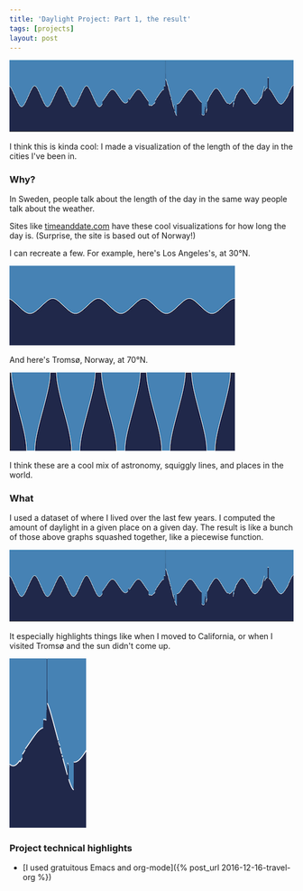 ```yaml
---
title: 'Daylight Project: Part 1, the result'
tags: [projects]
layout: post
---
```


![daylight](/assets/2016-12-21-daylight.png)

I think this is kinda cool: I made a visualization of the length of
the day in the cities I've been in.

### Why?

In Sweden, people talk about the length of the day in the same way
people talk about the weather.

Sites like
[timeanddate.com](http://www.timeanddate.com/sun/sweden/stockholm)
have these cool visualizations for how long the day is. (Surprise, the
site is based out of Norway!)

I can recreate a few. For example, here's Los Angeles's, at 30°N.

![graph of LA sun](/assets/2016-12-21-la.png)

And here's Tromsø, Norway, at 70°N.

![graph of Tromsø sun](/assets/2016-12-21-all-tromso.png)

I think these are a cool mix of astronomy, squiggly lines, and places
in the world.

### What

I used a dataset of where I lived over the last few years. I computed
the amount of daylight in a given place on a given day. The result is
like a bunch of those above graphs squashed together, like a piecewise
function.

![many years of daylight](/assets/2016-12-21-daylight.png)
 
It especially highlights things like when I moved to California, or
when I visited Tromsø and the sun didn't come up.

![No daylight in Tromsø](/assets/2016-12-21-tromso.png)

### Project technical highlights

 - [I used gratuitous Emacs and org-mode]({% post_url 2016-12-16-travel-org %})
